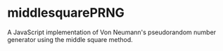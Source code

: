 # middlesquarePRNG
A JavaScript implementation of Von Neumann's pseudorandom number generator using the middle square method.
